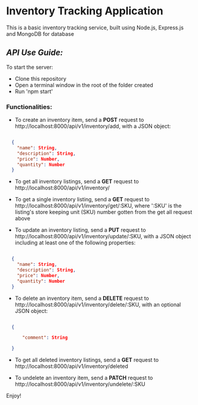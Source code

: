 # Inventory Tracking Application

This is a basic inventory tracking service, built using Node.js, Express.js and MongoDB for database

## _API Use Guide:_
To start the server: 
* Clone this repository
* Open a terminal window in the root of the folder created
* Run 'npm start'

### Functionalities:
* To create an inventory item, send a **POST** request to http://localhost:8000/api/v1/inventory/add, with a JSON object:

``` JSON

  {
    "name": String,
    "description": String,
    "price": Number,
    "quantity": Number
  }

```
* To get all inventory listings, send a **GET** request to http://localhost:8000/api/v1/inventory/

* To get a single inventory listing, send a **GET** request to http://localhost:8000/api/v1/inventory/get/:SKU, where ':SKU' is the listing's store keeping unit (SKU) number gotten from the get all request above

* To update an inventory listing, send a **PUT** request to http://localhost:8000/api/v1/inventory/update/:SKU, with a JSON object including at least one of the following properties:

``` JSON

  {
    "name": String,
    "description": String,
    "price": Number,
    "quantity": Number
  }

```
* To delete an inventory item, send a **DELETE** request to http://localhost:8000/api/v1/inventory/delete/:SKU, with an optional JSON object:

``` JSON

  {

      "comment": String

  }

```
* To get all deleted inventory listings, send a **GET** request to http://localhost:8000/api/v1/inventory/deleted

* To undelete an inventory item, send a **PATCH** request to http://localhost:8000/api/v1/inventory/undelete/:SKU

Enjoy!
